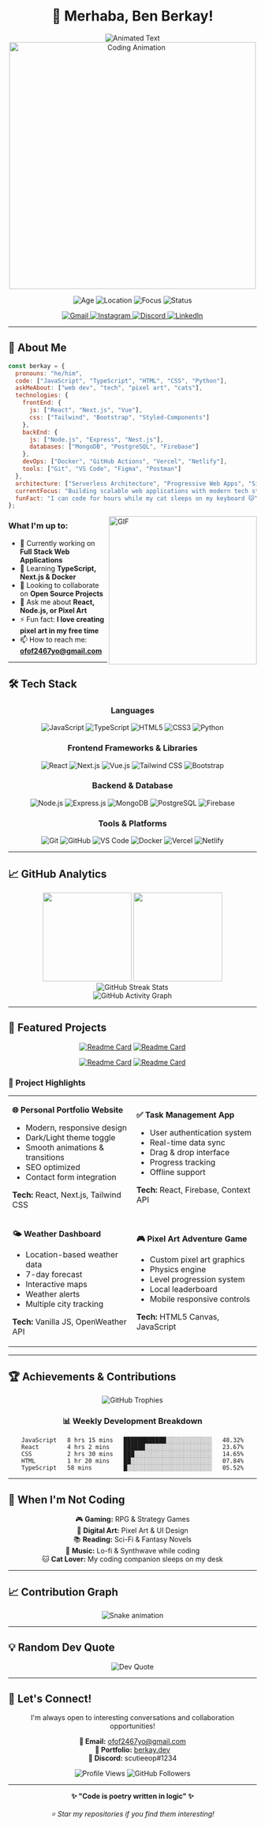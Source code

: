 # <div align="center">👋 Merhaba, Ben Berkay!</div>

<div align="center">
  <img src="https://readme-typing-svg.herokuapp.com/?lines=Full+Stack+Developer+🚀;Computer+Engineering+Student+💻;Pixel+Art+Enthusiast+🎨;Problem+Solver+💡&font=Fira%20Code&center=true&width=440&height=45&color=f75c7e&vCenter=true&size=22&pause=1000" alt="Animated Text" />
</div>

<div align="center">
  <img src="https://i.pinimg.com/originals/ff/a9/6e/ffa96ede4039820cdac1185df70b8dc7.gif" alt="Coding Animation" width="500" />
</div>

<p align="center">
  <img src="https://img.shields.io/badge/Age-18-2E8B57?style=for-the-badge&logo=calendar&logoColor=white" alt="Age" />
  <img src="https://img.shields.io/badge/Location-Tokat,_TR-FF6B6B?style=for-the-badge&logo=location-dot&logoColor=white" alt="Location" />
  <img src="https://img.shields.io/badge/Focus-Full_Stack-4ECDC4?style=for-the-badge&logo=code&logoColor=white" alt="Focus" />
  <img src="https://img.shields.io/badge/Status-Learning-FFA07A?style=for-the-badge&logo=rocket&logoColor=white" alt="Status" />
</p>

<div align="center">
  <a href="mailto:ofof2467yo@gmail.com">
    <img src="https://img.shields.io/badge/Gmail-D14836?style=for-the-badge&logo=gmail&logoColor=white" alt="Gmail" />
  </a>
  <a href="https://www.instagram.com/s0_be4kay/">
    <img src="https://img.shields.io/badge/Instagram-E4405F?style=for-the-badge&logo=instagram&logoColor=white" alt="Instagram" />
  </a>
  <a href="https://discord.com/users/1246506868977696811">
    <img src="https://img.shields.io/badge/Discord-5865F2?style=for-the-badge&logo=discord&logoColor=white" alt="Discord" />
  </a>
  <a href="https://linkedin.com/in/berkay-username">
    <img src="https://img.shields.io/badge/LinkedIn-0077B5?style=for-the-badge&logo=linkedin&logoColor=white" alt="LinkedIn" />
  </a>
</div>

---

## 🚀 About Me

```javascript
const berkay = {
  pronouns: "he/him",
  code: ["JavaScript", "TypeScript", "HTML", "CSS", "Python"],
  askMeAbout: ["web dev", "tech", "pixel art", "cats"],
  technologies: {
    frontEnd: {
      js: ["React", "Next.js", "Vue"],
      css: ["Tailwind", "Bootstrap", "Styled-Components"]
    },
    backEnd: {
      js: ["Node.js", "Express", "Nest.js"],
      databases: ["MongoDB", "PostgreSQL", "Firebase"]
    },
    devOps: ["Docker", "GitHub Actions", "Vercel", "Netlify"],
    tools: ["Git", "VS Code", "Figma", "Postman"]
  },
  architecture: ["Serverless Architecture", "Progressive Web Apps", "Single Page Applications"],
  currentFocus: "Building scalable web applications with modern tech stack",
  funFact: "I can code for hours while my cat sleeps on my keyboard 🐱"
};
```

<img align="right" alt="GIF" src="https://media.giphy.com/media/836HiJc7pgzy8iNXCn/giphy.gif" width="300"/>

### What I'm up to:

- 🔭 Currently working on **Full Stack Web Applications**
- 🌱 Learning **TypeScript, Next.js & Docker**
- 👯 Looking to collaborate on **Open Source Projects**
- 💬 Ask me about **React, Node.js, or Pixel Art**
- ⚡ Fun fact: **I love creating pixel art in my free time**
- 📫 How to reach me: **ofof2467yo@gmail.com**

---

## 🛠️ Tech Stack

<div align="center">

### Languages
![JavaScript](https://img.shields.io/badge/JavaScript-F7DF1E?style=for-the-badge&logo=javascript&logoColor=black)
![TypeScript](https://img.shields.io/badge/TypeScript-007ACC?style=for-the-badge&logo=typescript&logoColor=white)
![HTML5](https://img.shields.io/badge/HTML5-E34F26?style=for-the-badge&logo=html5&logoColor=white)
![CSS3](https://img.shields.io/badge/CSS3-1572B6?style=for-the-badge&logo=css3&logoColor=white)
![Python](https://img.shields.io/badge/Python-3776AB?style=for-the-badge&logo=python&logoColor=white)

### Frontend Frameworks & Libraries
![React](https://img.shields.io/badge/React-20232A?style=for-the-badge&logo=react&logoColor=61DAFB)
![Next.js](https://img.shields.io/badge/Next.js-000000?style=for-the-badge&logo=next.js&logoColor=white)
![Vue.js](https://img.shields.io/badge/Vue.js-35495E?style=for-the-badge&logo=vue.js&logoColor=4FC08D)
![Tailwind CSS](https://img.shields.io/badge/Tailwind_CSS-38B2AC?style=for-the-badge&logo=tailwind-css&logoColor=white)
![Bootstrap](https://img.shields.io/badge/Bootstrap-563D7C?style=for-the-badge&logo=bootstrap&logoColor=white)

### Backend & Database
![Node.js](https://img.shields.io/badge/Node.js-43853D?style=for-the-badge&logo=node.js&logoColor=white)
![Express.js](https://img.shields.io/badge/Express.js-404D59?style=for-the-badge&logo=express&logoColor=white)
![MongoDB](https://img.shields.io/badge/MongoDB-4EA94B?style=for-the-badge&logo=mongodb&logoColor=white)
![PostgreSQL](https://img.shields.io/badge/PostgreSQL-316192?style=for-the-badge&logo=postgresql&logoColor=white)
![Firebase](https://img.shields.io/badge/Firebase-039BE5?style=for-the-badge&logo=Firebase&logoColor=white)

### Tools & Platforms
![Git](https://img.shields.io/badge/Git-F05032?style=for-the-badge&logo=git&logoColor=white)
![GitHub](https://img.shields.io/badge/GitHub-100000?style=for-the-badge&logo=github&logoColor=white)
![VS Code](https://img.shields.io/badge/VS_Code-0078D4?style=for-the-badge&logo=visual%20studio%20code&logoColor=white)
![Docker](https://img.shields.io/badge/Docker-2496ED?style=for-the-badge&logo=docker&logoColor=white)
![Vercel](https://img.shields.io/badge/Vercel-000000?style=for-the-badge&logo=vercel&logoColor=white)
![Netlify](https://img.shields.io/badge/Netlify-00C7B7?style=for-the-badge&logo=netlify&logoColor=white)

</div>

---

## 📈 GitHub Analytics

<div align="center">
  <img height="180em" src="https://github-readme-stats.vercel.app/api?username=scutieeop&show_icons=true&theme=tokyonight&include_all_commits=true&count_private=true&border_radius=10&hide_border=true"/>
  <img height="180em" src="https://github-readme-stats.vercel.app/api/top-langs/?username=scutieeop&layout=compact&langs_count=8&theme=tokyonight&border_radius=10&hide_border=true"/>
</div>

<div align="center">
  <img src="https://github-readme-streak-stats.herokuapp.com/?user=scutieeop&theme=tokyonight&border_radius=10&hide_border=true" alt="GitHub Streak Stats"/>
</div>

<div align="center">
  <img src="https://github-readme-activity-graph.vercel.app/graph?username=scutieeop&theme=tokyo-night&hide_border=true&radius=10" alt="GitHub Activity Graph"/>
</div>

---

## 🎯 Featured Projects

<div align="center">
  
[![Readme Card](https://github-readme-stats.vercel.app/api/pin/?username=scutieeop&repo=personal-website&theme=tokyonight&hide_border=true&border_radius=10)](https://github.com/scutieeop/personal-website)
[![Readme Card](https://github-readme-stats.vercel.app/api/pin/?username=scutieeop&repo=todo-app&theme=tokyonight&hide_border=true&border_radius=10)](https://github.com/scutieeop/todo-app)

[![Readme Card](https://github-readme-stats.vercel.app/api/pin/?username=scutieeop&repo=weather-app&theme=tokyonight&hide_border=true&border_radius=10)](https://github.com/scutieeop/weather-app)
[![Readme Card](https://github-readme-stats.vercel.app/api/pin/?username=scutieeop&repo=pixel-game&theme=tokyonight&hide_border=true&border_radius=10)](https://github.com/scutieeop/pixel-game)

</div>

### 🌟 Project Highlights

<table>
<tr>
<td width="50%">

**🌐 Personal Portfolio Website**
- Modern, responsive design
- Dark/Light theme toggle
- Smooth animations & transitions
- SEO optimized
- Contact form integration

**Tech:** React, Next.js, Tailwind CSS

</td>
<td width="50%">

**✅ Task Management App**
- User authentication system
- Real-time data sync
- Drag & drop interface
- Progress tracking
- Offline support

**Tech:** React, Firebase, Context API

</td>
</tr>
<tr>
<td width="50%">

**🌤️ Weather Dashboard**
- Location-based weather data
- 7-day forecast
- Interactive maps
- Weather alerts
- Multiple city tracking

**Tech:** Vanilla JS, OpenWeather API

</td>
<td width="50%">

**🎮 Pixel Art Adventure Game**
- Custom pixel art graphics
- Physics engine
- Level progression system
- Local leaderboard
- Mobile responsive controls

**Tech:** HTML5 Canvas, JavaScript

</td>
</tr>
</table>

---

## 🏆 Achievements & Contributions

<div align="center">
  <img src="https://github-profile-trophy.vercel.app/?username=scutieeop&theme=tokyonight&no-frame=true&no-bg=false&margin-w=4&row=1&column=7" alt="GitHub Trophies"/>
</div>

<div align="center">
  
### 📊 Weekly Development Breakdown

<!--START_SECTION:waka-->
```text
JavaScript   8 hrs 15 mins   ████████████░░░░░░░░░░░░░   48.32%
React        4 hrs 2 mins    ██████░░░░░░░░░░░░░░░░░░░   23.67%
CSS          2 hrs 30 mins   ███░░░░░░░░░░░░░░░░░░░░░░   14.65%
HTML         1 hr 20 mins    ██░░░░░░░░░░░░░░░░░░░░░░░   07.84%
TypeScript   58 mins         █░░░░░░░░░░░░░░░░░░░░░░░░   05.52%
```
<!--END_SECTION:waka-->

</div>

---

## 🎨 When I'm Not Coding

<div align="center">
  
🎮 **Gaming:** RPG & Strategy Games  
🎨 **Digital Art:** Pixel Art & UI Design  
📚 **Reading:** Sci-Fi & Fantasy Novels  
🎵 **Music:** Lo-fi & Synthwave while coding  
🐱 **Cat Lover:** My coding companion sleeps on my desk  

</div>

---

## 📈 Contribution Graph

<div align="center">
  <img src="https://raw.githubusercontent.com/scutieeop/scutieeop/output/github-contribution-grid-snake-dark.svg" alt="Snake animation" />
</div>

---

## 💡 Random Dev Quote

<div align="center">
  <img src="https://quotes-github-readme.vercel.app/api?type=horizontal&theme=tokyonight&quote=Code%20is%20like%20humor.%20When%20you%20have%20to%20explain%20it,%20it's%20bad.&author=Cory%20House" alt="Dev Quote"/>
</div>

---

## 🤝 Let's Connect!

<div align="center">
  
I'm always open to interesting conversations and collaboration opportunities!

**📧 Email:** [ofof2467yo@gmail.com](mailto:ofof2467yo@gmail.com)  
**💼 Portfolio:** [berkay.dev](https://your-portfolio-link.com)  
**📱 Discord:** scutieeop#1234  

</div>

<div align="center">
  <img src="https://komarev.com/ghpvc/?username=scutieeop&color=blueviolet&style=for-the-badge&label=Profile+Views" alt="Profile Views"/>
  <img src="https://img.shields.io/github/followers/scutieeop?label=Followers&style=for-the-badge&color=blue&logo=github" alt="GitHub Followers"/>
</div>

---

<div align="center">
  <b>✨ "Code is poetry written in logic" ✨</b>
  <br><br>
  <i>⭐ Star my repositories if you find them interesting!</i>
</div>
